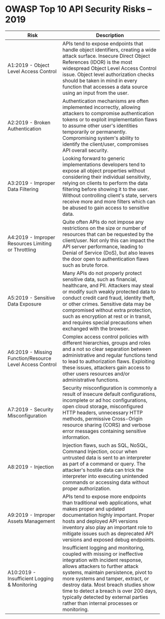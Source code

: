 OWASP Top 10 API Security Risks – 2019
======================================

| Risk | Description |
| ---- | ----------- |
| A1:2019 - Object Level Access Control | APIs tend to expose endpoints that handle object identifiers, creating a wide attack surface. Insecure Direct Object References (IDOR) is the most widespread Object Level Access Control issue. Object level authorization checks should be taken in mind in every function that accesses a data source using an input from the user. |
| A2:2019 - Broken Authentication | Authentication mechanisms are often implemented incorrectly, allowing attackers to compromise authentication tokens or to exploit implementation flaws to assume other user's identities temporarily or permanently. Compromising system's ability to identify the client/user, compromises API overall security. |
| A3:2019 - Improper Data Filtering | Looking forward to generic implementations developers tend to expose all object properties without considering their individual sensitivity, relying on clients to perform the data filtering before showing it to the user. Without controlling client's state, servers receive more and more filters which can be abused to gain access to sensitive data. |
| A4:2019 - Improper Resources Limiting or Throttling | Quite often APIs do not impose any restrictions on the size or number of resources that can be requested by the client/user. Not only this can impact the API server performance, leading to Denial of Service (DoS), but also leaves the door open to authentication flaws such as brute force. |
| A5:2019 - Sensitive Data Exposure | Many APIs do not properly protect sensitive data, such as financial, healthcare, and PII. Attackers may steal or modify such weakly protected data to conduct credit card fraud, identity theft, or other crimes. Sensitive data may be compromised without extra protection, such as encryption at rest or in transit, and requires special precautions when exchanged with the browser. |
| A6:2019 - Missing Function/Resource Level Access Control | Complex access control policies with different hierarchies, groups and roles and a not so clear separation between administrative and regular functions tend to lead to authorization flaws. Exploiting these issues, attackers gain access to other users resources and/or administrative functions. |
| A7:2019 - Security Misconfiguration | Security misconfiguration is commonly a result of insecure default configurations, incomplete or ad hoc configurations, open cloud storage, misconfigured HTTP headers, unnecessary HTTP methods, permissive Cross-Origin resource sharing (CORS) and verbose error messages containing sensitive information. |
| A8:2019 - Injection | Injection flaws, such as SQL, NoSQL, Command Injection, occur when untrusted data is sent to an interpreter as part of a command or query. The attacker's hostile data can trick the interpreter into executing unintended commands or accessing data without proper authorization. |
| A9:2019 - Improper Assets Management | APIs tend to expose more endpoints than traditional web applications, what makes proper and updated documentation highly important. Proper hosts and deployed API versions inventory also play an important role to mitigate issues such as deprecated API versions and exposed debug endpoints. |
| A10:2019 - Insufficient Logging & Monitoring | Insufficient logging and monitoring, coupled with missing or ineffective integration with incident response, allows attackers to further attack systems, maintain persistence, pivot to more systems and tamper, extract, or destroy data. Most breach studies show time to detect a breach is over 200 days, typically detected by external parties rather than internal processes or monitoring. |
